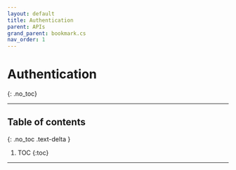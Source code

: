 ```yaml
---
layout: default
title: Authentication
parent: APIs
grand_parent: bookmark.cs
nav_order: 1
---
```


# Authentication
{: .no_toc}

---

## Table of contents
{: .no_toc .text-delta }

1. TOC
{:toc}

---

